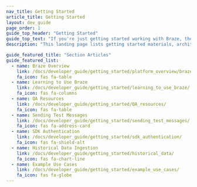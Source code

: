 ```yaml
---
nav_title: Getting Started
article_title: Getting Started
layout: dev_guide
page_order: 1
guide_top_header: "Getting Started"
guide_top_text: "If you're just getting started working with Braze, these articles can help you get a better understanding parts and pieces of the platform, how they work with your tech stack, and how to plan your integration efforts."
description: "This landing page lists getting started materials, architectural diagrams, and one-off tasks performed during onboarding."

guide_featured_title: "Section Articles"
guide_featured_list:
  - name: Braze Overview
    link: /docs/developer_guide/getting_started/platform_overview/braze_ecosystem
    fa_icon: fas fa-table
  - name: Learning to Use Braze
    link: /docs/developer_guide/getting_started/learning_to_use_braze/
    fa_icon: fas fa-columns
  - name: QA Resources
    link: /docs/developer_guide/getting_started/QA_resources/
    fa_icon: fas fa-table    
  - name: Sending Test Messages
    link: /docs/developer_guide/getting_started/sending_test_messages/
    fa_icon: fas fa-address-card
  - name: SDK Authentication 
    link: /docs/developer_guide/getting_started/sdk_authentication/
    fa_icon: fas fa-shield-alt
  - name: Historical Data Ingestion 
    link: /docs/developer_guide/getting_started/historical_data/
    fa_icon: fas fa-chart-line
  - name: Example Use Cases 
    link: /docs/developer_guide/getting_started/example_use_cases/
    fa_icon: fas fa-globe      
---
```

